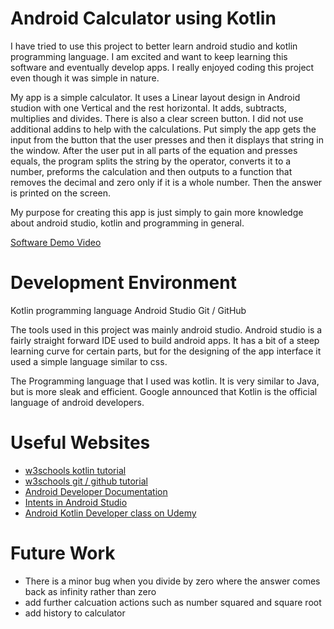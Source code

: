 # Android Calculator using Kotlin

I have tried to use this project to better learn android studio and kotlin programming language. I am excited and want to keep learning this software and eventually develop apps. I really enjoyed coding this project even though it was simple in nature.

My app is a simple calculator. It uses a Linear layout design in Android studion with one Vertical and the rest horizontal. It adds, subtracts, multiplies and divides. There is also a clear screen button. I did not use additional addins to help with the calculations. Put simply the app gets the input from the button that the user presses and then it displays that string in the window. After the user put in all parts of the equation and presses equals, the program splits the string by the operator, converts it to a number, preforms the calculation and then outputs to a function that removes the decimal and zero only if it is a whole number. Then the answer is printed on the screen.

My purpose for creating this app is just simply to gain more knowledge about android studio, kotlin and programming in general.


[Software Demo Video](https://youtu.be/su2zN8TF_AM)

# Development Environment

Kotlin programming language
Android Studio
Git / GitHub

The tools used in this project was mainly android studio. Android studio is a fairly straight forward IDE used to build android apps. It has a bit of a steep learning curve for certain parts, but for the designing of the app interface it used a simple language similar to css.

The Programming language that I used was kotlin. It is very similar to Java, but is more sleak and efficient. Google announced that Kotlin is the official language of android developers.

# Useful Websites

* [w3schools kotlin tutorial](https://www.w3schools.com/kotlin/index.php)
* [w3schools git / github tutorial](https://www.w3schools.com/git/git_intro.asp?remote=github)
* [Android Developer Documentation](https://developer.android.com/guide)
* [Intents in Android Studio](https://www.youtube.com/watch?v=1xj9G2FvLeE)
* [Android Kotlin Developer class on Udemy](https://www.udemy.com/course/android-kotlin-developer/)



# Future Work

* There is a minor bug when you divide by zero where the answer comes back as infinity rather than zero
* add further calcuation actions such as number squared and square root
* add history to calculator
